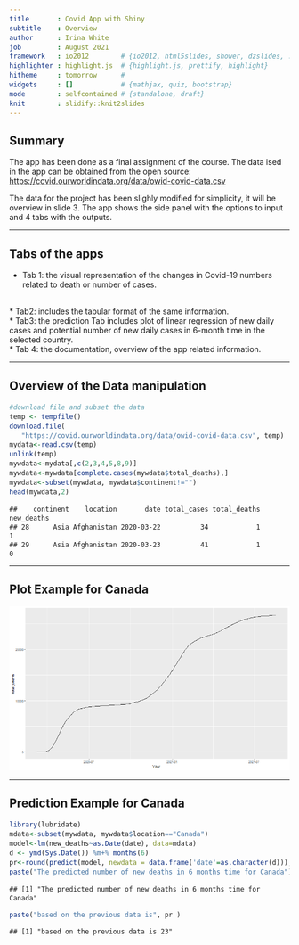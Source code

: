 ```yaml
---
title       : Covid App with Shiny
subtitle    : Overview
author      : Irina White
job         : August 2021
framework   : io2012        # {io2012, html5slides, shower, dzslides, ...}
highlighter : highlight.js  # {highlight.js, prettify, highlight}
hitheme     : tomorrow      # 
widgets     : []            # {mathjax, quiz, bootstrap}
mode        : selfcontained # {standalone, draft}
knit        : slidify::knit2slides
---
```


## Summary
The app has been done as a final assignment of the course.
The data ised in the app can be obtained from the open source:
https://covid.ourworldindata.org/data/owid-covid-data.csv

The data for the project has been slighly modified for simplicity, it will be overview in slide 3.
The app shows the side panel with the options to input and 4 tabs with the outputs.

---

## Tabs of the apps
* Tab 1: the visual representation of the changes in Covid-19 numbers related to death or number of cases.
<br>
* Tab2: includes the tabular format of the same information.
<br>
* Tab3: the prediction Tab includes plot of linear regression of new daily cases and 
potential number of new daily cases in 6-month time in the selected country.
<br>
* Tab 4: the documentation, overview of the app related information.

---

## Overview of the Data manipulation

```r
#download file and subset the data
temp <- tempfile()
download.file(
   "https://covid.ourworldindata.org/data/owid-covid-data.csv", temp)
mydata<-read.csv(temp)
unlink(temp)
mywdata<-mydata[,c(2,3,4,5,8,9)]
mywdata<-mywdata[complete.cases(mywdata$total_deaths),]
mywdata<-subset(mywdata, mywdata$continent!="")
head(mywdata,2)
```

```
##    continent    location       date total_cases total_deaths new_deaths
## 28      Asia Afghanistan 2020-03-22          34            1          1
## 29      Asia Afghanistan 2020-03-23          41            1          0
```

---

## Plot Example for Canada
![plot of chunk unnamed-chunk-2](assets/fig/unnamed-chunk-2-1.png)

---

## Prediction Example for Canada

```r
library(lubridate)
mdata<-subset(mywdata, mywdata$location=="Canada")
model<-lm(new_deaths~as.Date(date), data=mdata)
d <- ymd(Sys.Date()) %m+% months(6)
pr<-round(predict(model, newdata = data.frame('date'=as.character(d))),0)
paste("The predicted number of new deaths in 6 months time for Canada") 
```

```
## [1] "The predicted number of new deaths in 6 months time for Canada"
```

```r
paste("based on the previous data is", pr )
```

```
## [1] "based on the previous data is 23"
```
